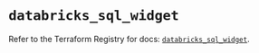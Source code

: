 # `databricks_sql_widget`

Refer to the Terraform Registry for docs: [`databricks_sql_widget`](https://registry.terraform.io/providers/databricks/databricks/1.62.0/docs/resources/sql_widget).
